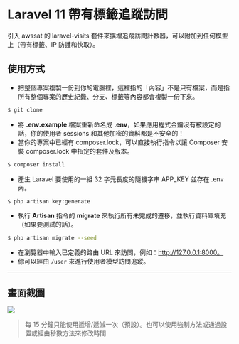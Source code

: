 # Laravel 11 帶有標籤追蹤訪問

引入 awssat 的 laravel-visits 套件來擴增追蹤訪問計數器，可以附加到任何模型上（帶有標籤、IP 防護和快取）。

## 使用方式
- 把整個專案複製一份到你的電腦裡，這裡指的「內容」不是只有檔案，而是指所有整個專案的歷史紀錄、分支、標籤等內容都會複製一份下來。
```sh
$ git clone
```
- 將 __.env.example__ 檔案重新命名成 __.env__，如果應用程式金鑰沒有被設定的話，你的使用者 sessions 和其他加密的資料都是不安全的！
- 當你的專案中已經有 composer.lock，可以直接執行指令以讓 Composer 安裝 composer.lock 中指定的套件及版本。
```sh
$ composer install
```
- 產生 Laravel 要使用的一組 32 字元長度的隨機字串 APP_KEY 並存在 .env 內。
```sh
$ php artisan key:generate
```
- 執行 __Artisan__ 指令的 __migrate__ 來執行所有未完成的遷移，並執行資料庫填充（如果要測試的話）。
```sh
$ php artisan migrate --seed
```
- 在瀏覽器中輸入已定義的路由 URL 來訪問，例如：http://127.0.0.1:8000。
- 你可以經由 `/user` 來進行使用者模型訪問追蹤。

----

## 畫面截圖
![](https://i.imgur.com/JduFV1K.png)
> 每 15 分鐘只能使用遞增/遞減一次（預設）。也可以使用強制方法或通過設置或經由秒數方法來修改時間
